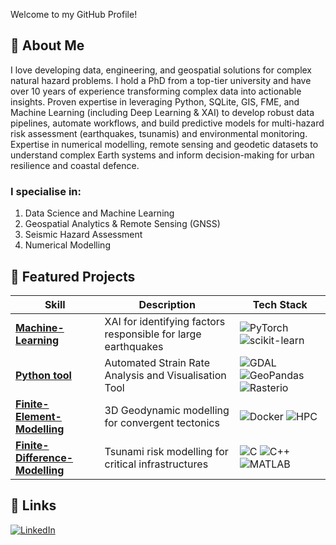 Welcome to my GitHub Profile!

## 🚀 About Me

I love developing data, engineering, and geospatial solutions for complex natural hazard problems. I hold a PhD from a top-tier university and have over 10 years of experience transforming complex data into actionable insights. Proven expertise in leveraging Python, SQLite, GIS, FME, and Machine Learning (including Deep Learning & XAI) to develop robust data pipelines, automate workflows, and build predictive models for multi-hazard risk assessment (earthquakes, tsunamis) and environmental monitoring. Expertise in numerical modelling, remote sensing and geodetic datasets to understand complex Earth systems and inform decision-making for urban resilience and coastal defence.

### I specialise in:
1. Data Science and Machine Learning
2. Geospatial Analytics & Remote Sensing (GNSS)
3. Seismic Hazard Assessment
4. Numerical Modelling

## 🔧 Featured Projects

| Skill | Description | Tech Stack |
|---------|-------------|------------|
| [**Machine-Learning**](https://github.com/ZuhairQuakes/AI-Fault-Classification) | XAI for identifying factors responsible for large earthquakes  | ![PyTorch](https://img.shields.io/badge/-PyTorch-red?logo=pytorch&logoColor=white) ![scikit-learn](https://img.shields.io/badge/-scikit--learn-F7931E?logo=scikit-learn&logoColor=white)
| [**Python tool**](https://github.com/ZuhairQuakes/InSAR-GPS-StrainCalc/tree/main) | Automated Strain Rate Analysis and Visualisation Tool | ![GDAL](https://img.shields.io/badge/-GDAL-5CA943?logo=gdal&logoColor=white) ![GeoPandas](https://img.shields.io/badge/-GeoPandas-139C85?logo=geopandas&logoColor=white) ![Rasterio](https://img.shields.io/badge/-Rasterio-52438C?logo=rasterio&logoColor=white) |
| [**Finite-Element-Modelling**](https://github.com/ZuhairQuakes/GeoModel-HPC) | 3D Geodynamic modelling for convergent tectonics | ![Docker](https://img.shields.io/badge/-Docker-2496ED?logo=docker&logoColor=white) ![HPC](https://img.shields.io/badge/-HPC-00599C?logo=server&logoColor=white) |
| [**Finite-Difference-Modelling**](https://github.com/ZuhairQuakes/Coastal-hazard-mapping) | Tsunami risk modelling for critical infrastructures | ![C](https://img.shields.io/badge/-C-A8B9CC?logo=c&logoColor=white) ![C++](https://img.shields.io/badge/-C++-00599C?logo=c%2B%2B&logoColor=white) ![MATLAB](https://img.shields.io/badge/-MATLAB-0076A8?logo=mathworks&)



## 🔗 Links

[![LinkedIn](https://img.shields.io/badge/LinkedIn-Connect-blue)](https://www.linkedin.com/in/zuhairism/)
